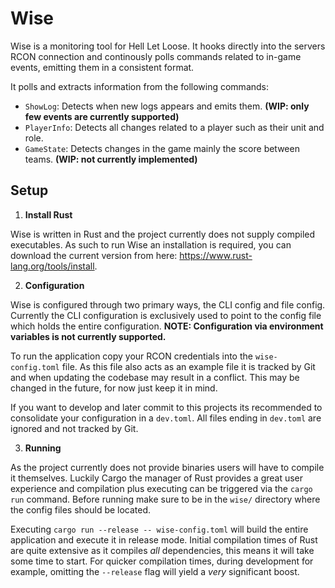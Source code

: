 # Wise

Wise is a monitoring tool for Hell Let Loose. 
It hooks directly into the servers RCON connection and continously polls commands related to in-game events,
emitting them in a consistent format.

It polls and extracts information from the following commands:

 - `ShowLog`: Detects when new logs appears and emits them. **(WIP: only few events are currently supported)**
 - `PlayerInfo`: Detects all changes related to a player such as their unit and role.
 - `GameState`: Detects changes in the game mainly the score between teams. **(WIP: not currently implemented)**

## Setup

1. **Install Rust**

Wise is written in Rust and the project currently does not supply compiled executables. 
As such to run Wise an installation is required, you can download the current version from here: https://www.rust-lang.org/tools/install.

2. **Configuration**

Wise is configured through two primary ways, the CLI config and file config. 
Currently the CLI configuration is exclusively used to point to the config file which holds the entire configuration.
**NOTE: Configuration via environment variables is not currently supported.**

To run the application copy your RCON credentials into the `wise-config.toml` file. 
As this file also acts as an example file it is tracked by Git and when updating the codebase may result in a conflict.
This may be changed in the future, for now just keep it in mind.

If you want to develop and later commit to this projects its recommended to consolidate your configuration in a `dev.toml`.
All files ending in `dev.toml` are ignored and not tracked by Git.

3. **Running**

As the project currently does not provide binaries users will have to compile it themselves. 
Luckily Cargo the manager of Rust provides a great user experience and compilation plus executing can be triggered via the `cargo run` command. 
Before running make sure to be in the `wise/` directory where the config files should be located. 

Executing `cargo run --release -- wise-config.toml` will build the entire application and execute it in release mode.
Initial compilation times of Rust are quite extensive as it compiles *all* dependencies, this means it will take some time to start.
For quicker compilation times, during development for example, omitting the `--release` flag will yield a *very* significant boost.
